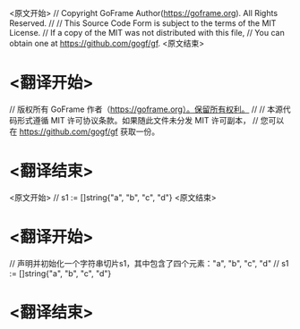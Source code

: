 
<原文开始>
// Copyright GoFrame Author(https://goframe.org). All Rights Reserved.
//
// This Source Code Form is subject to the terms of the MIT License.
// If a copy of the MIT was not distributed with this file,
// You can obtain one at https://github.com/gogf/gf.
<原文结束>

# <翻译开始>
// 版权所有 GoFrame 作者（https://goframe.org）。保留所有权利。
//
// 本源代码形式遵循 MIT 许可协议条款。如果随此文件未分发 MIT 许可副本，
// 您可以在 https://github.com/gogf/gf 获取一份。
# <翻译结束>







<原文开始>
// s1 := []string{"a", "b", "c", "d"}
<原文结束>

# <翻译开始>
// 声明并初始化一个字符串切片s1，其中包含了四个元素："a", "b", "c", "d"
// s1 := []string{"a", "b", "c", "d"}
# <翻译结束>

